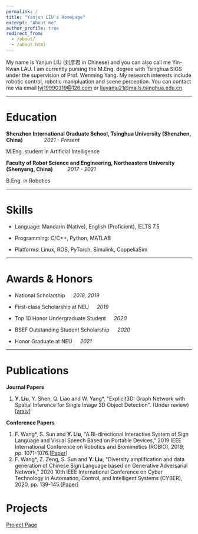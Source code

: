 ```yaml
---
permalink: /
title: "Yanjun LIU's Homepage"
excerpt: "About me"
author_profile: true
redirect_from: 
  - /about/
  - /about.html
---
```


My name is Yanjun LIU (刘彦君 in Chinese) and you can also call me Yin-Kwan LAU. I am currently pursing the M.Eng. degree with Tsinghua SIGS under the supervision of Prof. Wenming Yang. My research interests include robotic control, robotic manipluation and scene perception. You can contact me via email [lyj19990319@126.com](mailto:lyj19990319@126.com) or [liuyanju21@mails.tsinghua.edu.cn](mailto:liuyanju21@mails.tsinghua.edu.cn).

***

Education
======
**Shenzhen International Graduate School, Tsinghua University (Shenzhen, China)** &emsp; &emsp; &emsp; *2021 - Present*

M.Eng. student in Artificial Intelligence

**Faculty of Robot Science and Engineering, Northeastern University (Shenyang, China)** &emsp; &emsp; *2017 - 2021*

B.Eng. in Robotics

***

Skills
======
* Language: Mandarin (Native), English (Proficient), IELTS 7.5

* Programming: C/C++, Python, MATLAB

* Platforms: Linux, ROS, PyTorch, Simulink, CoppeliaSim

***

Awards & Honors
======
* National Scholarship &emsp; *2018, 2019*

* First-class Scholarship at NEU &emsp; *2019*

* Top 10 Honor Undergraduate Student &emsp; *2020*

* BSEF Outstanding Student Scholarship &emsp; *2020*

* Honor Graduate at NEU &emsp; *2021*

***

Publications
======

**Journal Papers**

1. **Y. Liu**, Y. Shen, Q. Liao and W. Yang*, "Explicit3D: Graph Network with Spatial Inference for Single Image 3D Object Detection". (Under review)[[arxiv](https://arxiv.org/abs/2302.06494)]

**Conference Papers**

1. F. Wang*, S. Sun and **Y. Liu**, "A Bi-directional Interactive System of Sign Language and Visual Speech Based on Portable Devices," 2019 IEEE International Conference on Robotics and Biomimetics (ROBIO), 2019, pp. 1071-1076.[[Paper](https://ieeexplore.ieee.org/abstract/document/8961831/)]
2. F. Wang*, Z. Zeng, S. Sun and **Y. Liu**, "Diversity amplification and data generation of Chinese Sign Language based on Generative Adversarial Network," 2020 10th IEEE International Conference on Cyber Technology in Automation, Control, and Intelligent Systems (CYBER), 2020, pp. 139-145.[[Paper](https://ieeexplore.ieee.org/abstract/document/9279125/)]

Projects
======
[Project Page](https://yanjunliu-ac.github.io/projects)
